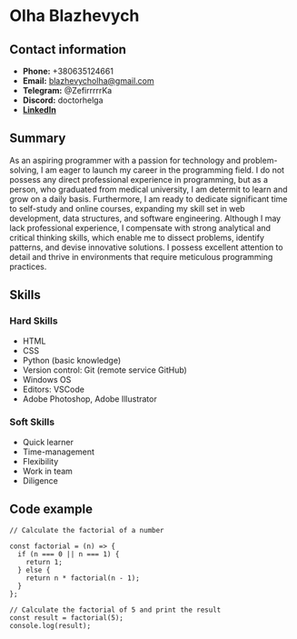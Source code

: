 # **Olha Blazhevych**

## **Contact information**
* __Phone:__ +380635124661
* __Email:__ blazhevycholha@gmail.com
* __Telegram:__ @ZefirrrrrKa
* __Discord:__ doctorhelga
* [__LinkedIn__](https://www.linkedin.com/in/olha-blazhevych-51a4ab21b)


## **Summary** 
As an aspiring programmer with a passion for technology and problem-solving, I am eager to launch my career in the programming field. 
I do not possess any direct professional experience in programming, but as a person, who graduated from medical university, I am determit to learn and grow on a daily basis.
Furthermore, I am ready to dedicate significant time to self-study and online courses, expanding my skill set in web development, data structures, and software engineering. 
Although I may lack professional experience, I compensate with strong analytical and critical thinking skills, which enable me to dissect problems, identify patterns, and devise innovative solutions. I possess excellent attention to detail and thrive in environments that require meticulous programming practices.

## **Skills**
### **Hard Skills**
* HTML
* CSS
* Python (basic knowledge)
* Version control: Git (remote service GitHub)
* Windows OS
* Editors: VSCode
* Adobe Photoshop, Adobe Illustrator
### **Soft Skills**
* Quick learner
* Time-management
* Flexibility
* Work in team
* Diligence


## **Code example**
```
// Calculate the factorial of a number

const factorial = (n) => {
  if (n === 0 || n === 1) {
    return 1;
  } else {
    return n * factorial(n - 1);
  }
};

// Calculate the factorial of 5 and print the result
const result = factorial(5);
console.log(result);
```

